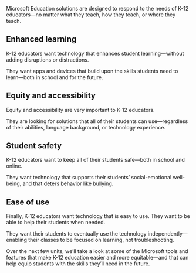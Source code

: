 Microsoft Education solutions are designed to respond to the needs of K-12 educators—no matter what they teach, how they teach, or where they teach.

## Enhanced learning

K-12 educators want technology that enhances student learning—without adding disruptions or distractions.

They want apps and devices that build upon the skills students need to learn—both in school and for the future.

## Equity and accessibility

Equity and accessibility are very important to K-12 educators.

They are looking for solutions that all of their students can use—regardless of their abilities, language background, or technology experience.

## Student safety

K-12 educators want to keep all of their students safe—both in school and online.

They want technology that supports their students’ social-emotional well-being, and that deters behavior like bullying.

## Ease of use

Finally, K-12 educators want technology that is easy to use. They want to be able to help their students when needed.

They want their students to eventually use the technology independently—enabling their classes to be focused on learning, not troubleshooting.

Over the next few units, we’ll take a look at some of the Microsoft tools and features that make K-12 education easier and more equitable—and that can help equip students with the skills they’ll need in the future.